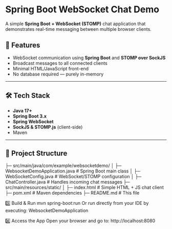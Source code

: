 # Spring Boot WebSocket Chat Demo

A simple **Spring Boot + WebSocket (STOMP)** chat application that demonstrates real-time messaging between multiple browser clients.

## 📌 Features
- WebSocket communication using **Spring Boot** and **STOMP over SockJS**
- Broadcast messages to all connected clients
- Minimal HTML/JavaScript front-end
- No database required — purely in-memory

---

## 🛠 Tech Stack
- **Java 17+**
- **Spring Boot 3.x**
- **Spring WebSocket**
- **SockJS & STOMP.js** (client-side)
- Maven

---

## 📂 Project Structure
├─ src/main/java/com/example/websocketdemo/
│ ├─ WebsocketDemoApplication.java # Spring Boot main class
│ ├─ WebSocketConfig.java # WebSocket/STOMP configuration
│ ├─ ChatController.java # Handles incoming chat messages
├─ src/main/resources/static/
│ ├─ index.html # Simple HTML + JS chat client
├─ pom.xml # Maven dependencies
├─ README.md # This file


3️⃣ Build & Run
mvn spring-boot:run
Or run directly from your IDE by executing:
WebsocketDemoApplication


4️⃣ Access the App
Open your browser and go to:
http://localhost:8080